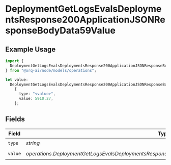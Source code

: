 # DeploymentGetLogsEvalsDeploymentsResponse200ApplicationJSONResponseBodyData59Value

## Example Usage

```typescript
import {
  DeploymentGetLogsEvalsDeploymentsResponse200ApplicationJSONResponseBodyData59Value,
} from "@orq-ai/node/models/operations";

let value:
  DeploymentGetLogsEvalsDeploymentsResponse200ApplicationJSONResponseBodyData59Value =
    {
      type: "<value>",
      value: 5910.27,
    };
```

## Fields

| Field                                                                                                | Type                                                                                                 | Required                                                                                             | Description                                                                                          |
| ---------------------------------------------------------------------------------------------------- | ---------------------------------------------------------------------------------------------------- | ---------------------------------------------------------------------------------------------------- | ---------------------------------------------------------------------------------------------------- |
| `type`                                                                                               | *string*                                                                                             | :heavy_check_mark:                                                                                   | N/A                                                                                                  |
| `value`                                                                                              | *operations.DeploymentGetLogsEvalsDeploymentsResponse200ApplicationJSONResponseBodyData59ValueValue* | :heavy_check_mark:                                                                                   | N/A                                                                                                  |